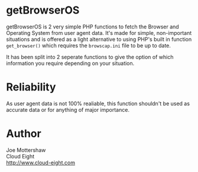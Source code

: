 getBrowserOS
============

getBrowserOS is 2 very simple PHP functions to fetch the Browser and Operating System from user agent data. It's made for simple, non-important situations and is offered as a light alternative to using PHP's built in function `get_browser()` which requires the `browscap.ini` file to be up to date.

It has been split into 2 seperate functions to give the option of which information you require depending on your situation.


Reliability
===========

As user agent data is not 100% realiable, this function shouldn't be used as accurate data or for anything of major importance.


Author
======

Joe Mottershaw<br />
Cloud Eight<br />
http://www.cloud-eight.com
